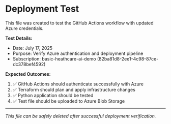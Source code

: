 # Deployment Test

This file was created to test the GitHub Actions workflow with updated Azure credentials.

**Test Details:**
- Date: July 17, 2025
- Purpose: Verify Azure authentication and deployment pipeline
- Subscription: basic-heathcare-ai-demo (82ba81d8-2ee1-4c98-87ce-dc378bef4592)

**Expected Outcomes:**
1. ✅ GitHub Actions should authenticate successfully with Azure
2. ✅ Terraform should plan and apply infrastructure changes
3. ✅ Python application should be tested
4. ✅ Test file should be uploaded to Azure Blob Storage

---

*This file can be safely deleted after successful deployment verification.*
